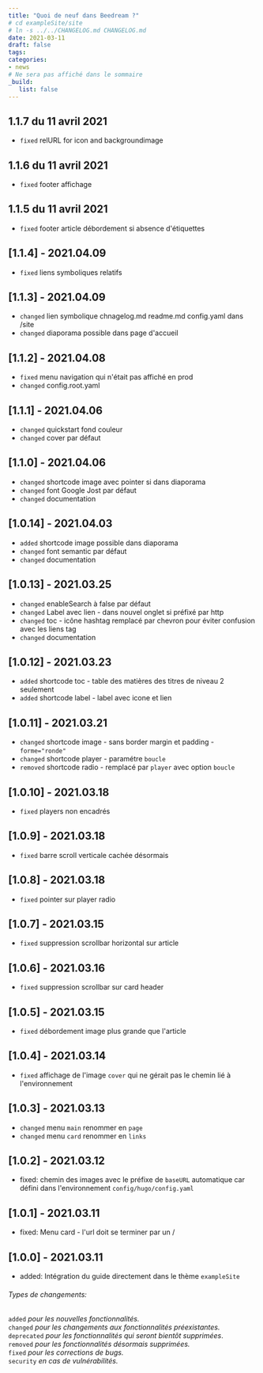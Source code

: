 ```yaml
---
title: "Quoi de neuf dans Beedream ?"
# cd exampleSite/site
# ln -s ../../CHANGELOG.md CHANGELOG.md
date: 2021-03-11
draft: false
tags:
categories:
- news
# Ne sera pas affiché dans le sommaire
_build:
   list: false
---
```

<!--more-->

1.1.7 du 11 avril 2021
----------------------
- `fixed` relURL for icon and backgroundimage

1.1.6 du 11 avril 2021
----------------------
- `fixed` footer affichage

1.1.5 du 11 avril 2021
----------------------
- `fixed` footer article débordement si absence d'étiquettes

[1.1.4] - 2021.04.09
--------------------
- `fixed` liens symboliques relatifs

[1.1.3] - 2021.04.09
--------------------
- `changed` lien symbolique chnagelog.md readme.md config.yaml dans /site
- `changed` diaporama possible dans page d'accueil

[1.1.2] - 2021.04.08
--------------------
- `fixed` menu navigation qui n'était pas affiché en prod
- `changed` config.root.yaml

[1.1.1] - 2021.04.06
--------------------
- `changed` quickstart fond couleur
- `changed` cover par défaut

[1.1.0] - 2021.04.06
--------------------
- `changed` shortcode image avec pointer si dans diaporama
- `changed` font Google Jost par défaut
- `changed` documentation

[1.0.14] - 2021.04.03
--------------------
- `added` shortcode image possible dans diaporama
- `changed` font semantic par défaut
- `changed` documentation

[1.0.13] - 2021.03.25
--------------------
- `changed` enableSearch à false par défaut
- `changed` Label avec lien - dans nouvel onglet si préfixé par http
- `changed` toc - icône hashtag remplacé par chevron pour éviter confusion avec les liens tag
- `changed` documentation

[1.0.12] - 2021.03.23
--------------------
- `added` shortcode toc - table des matières des titres de niveau 2 seulement
- `added` shortcode label - label avec icone et lien

[1.0.11] - 2021.03.21
--------------------
- `changed` shortcode image - sans border margin et padding - `forme="ronde"`
- `changed` shortcode player - paramétre `boucle`
- `removed` shortcode radio - remplacé par `player` avec option `boucle`

[1.0.10] - 2021.03.18
--------------------
- `fixed` players non encadrés

[1.0.9] - 2021.03.18
--------------------
- `fixed` barre scroll verticale cachée désormais

[1.0.8] - 2021.03.18
--------------------
- `fixed` pointer sur player radio

[1.0.7] - 2021.03.15
--------------------
- `fixed` suppression scrollbar horizontal sur article

[1.0.6] - 2021.03.16
--------------------
- `fixed` suppression scrollbar sur card header

[1.0.5] - 2021.03.15
--------------------
- `fixed` débordement image plus grande que l'article

[1.0.4] - 2021.03.14
--------------------
- `fixed` affichage de l'image `cover` qui ne gérait pas le chemin lié à l'environnement

[1.0.3] - 2021.03.13
--------------------
- `changed` menu `main` renommer en `page`
- `changed` menu `card` renommer en `links`

[1.0.2] - 2021.03.12
--------------------
- fixed: chemin des images avec le préfixe de `baseURL` automatique car défini dans l'environnement `config/hugo/config.yaml`

[1.0.1] - 2021.03.11
--------------------
- fixed: Menu card - l'url doit se terminer par un /

[1.0.0] - 2021.03.11
--------------------
- added: Intégration du guide directement dans le thème `exampleSite`


###### Types de changements:
`added` *pour les nouvelles fonctionnalités.*  
`changed` *pour les changements aux fonctionnalités préexistantes.*  
`deprecated` *pour les fonctionnalités qui seront bientôt supprimées*.  
`removed` *pour les fonctionnalités désormais supprimées.*  
`fixed` *pour les corrections de bugs.*  
`security` *en cas de vulnérabilités.*  
